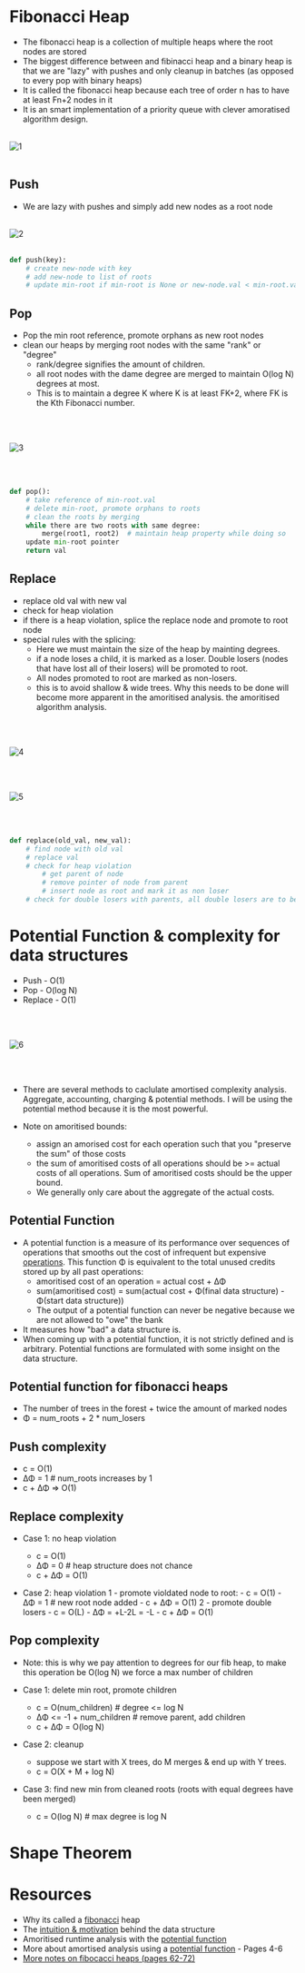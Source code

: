# Fibonacci Heap
- The fibonacci heap is a collection of multiple heaps where the root nodes are stored
- The biggest difference between and fibinacci heap and a binary heap is that we are "lazy" with pushes and 
only cleanup in batches (as opposed to every pop with binary heaps)
- It is called the fibonacci heap because each tree of order n has to have at least Fn+2 nodes in it
- It is an smart implementation of a priority queue with clever amoratised algorithm design. 
<br></br>

![1](images/fib-heap.png)
<br></br>

## Push
- We are lazy with pushes and simply add new nodes as a root node
<br></br>

![2](images/push.png)
<br></br>

```python
def push(key):
    # create new-node with key
    # add new-node to list of roots
    # update min-root if min-root is None or new-node.val < min-root.val
```

## Pop
- Pop the min root reference, promote orphans as new root nodes
- clean our heaps by merging root nodes with the same "rank" or "degree"
    - rank/degree signifies the amount of children.
    - all root nodes with the dame degree are merged to maintain O(log N) degrees at most.
    - This is to maintain a degree K where K is at least FK+2, where FK is the Kth Fibonacci number.

<br></br>

![3](images/pop.png)

<br></br>

```python
def pop():
    # take reference of min-root.val
    # delete min-root, promote orphans to roots
    # clean the roots by merging
    while there are two roots with same degree:
        merge(root1, root2)  # maintain heap property while doing so
    update min-root pointer
    return val
```

## Replace
- replace old val with new val
- check for heap violation
- if there is a heap violation, splice the replace node and promote to root node
- special rules with the splicing:
    - Here we must maintain the size of the heap by mainting degrees.
    - if a node loses a child, it is marked as a loser. Double losers (nodes that have lost all of their losers) will be promoted to root.
    - All nodes promoted to root are marked as non-losers.
    - this is to avoid shallow & wide trees. Why this needs to be done will become more apparent in the amoritised analysis.
    the amoritised algorithm analysis. 

<br></br>

![4](images/replace-1.png)

<br></br>

![5](images/replace-2.png)

<br></br>

```python
def replace(old_val, new_val):
    # find node with old val
    # replace val
    # check for heap violation
        # get parent of node
        # remove pointer of node from parent
        # insert node as root and mark it as non loser
    # check for double losers with parents, all double losers are to be promoted to root
```


# Potential Function & complexity for data structures
- Push - O(1)
- Pop - O(log N)
- Replace - O(1)

<br></br>

![6](images/complexity.png)

<br></br>

- There are several methods to caclulate amortised complexity analysis. Aggregate, accounting, charging & potential methods. I will be using the potential method because it is the most powerful.

- Note on amoritised bounds:
    - assign an amorised cost for each operation such that you "preserve the sum" of those costs
    - the sum of amoritised costs of all operations should be >= actual costs of all operations. Sum of amoritised costs should be the upper bound.
    - We generally only care about the aggregate of the actual costs.

## Potential Function
- A potential function is a measure of its performance over sequences of operations that smooths out the cost of infrequent but expensive [operations](https://en.wikipedia.org/wiki/Potential_method). This function Φ is equivalent to the total unused credits stored up by all past operations:
    - amoritised cost of an operation = actual cost + ΔΦ 
    - sum(amoritised cost) = sum(actual cost + Φ(final data structure) - Φ(start data structure))
    - The output of a potential function can never be negative because we are not allowed to "owe" the bank
- It measures how "bad" a data structure is. 
- When coming up with a potential function, it is not strictly defined and is arbitrary. Potential functions are formulated with some insight on the data structure.

## Potential function for fibonacci heaps
- The number of trees in the forest + twice the amount of marked nodes
- Φ = num_roots + 2 * num_losers

## Push complexity
- c = O(1) 
- ΔΦ = 1  # num_roots increases by 1
- c + ΔΦ => O(1)

## Replace complexity
- Case 1: no heap violation
    - c = O(1)
    - ΔΦ = 0  #  heap structure does not chance
    - c + ΔΦ = O(1)

- Case 2: heap violation
    1 - promote violdated node to root:
        - c = O(1)
        - ΔΦ = 1  #  new root node added
        - c + ΔΦ = O(1)
    2 - promote double losers
        - c = O(L)
        - ΔΦ = +L-2L = -L
        - c + ΔΦ = O(1)

## Pop complexity
- Note: this is why we pay attention to degrees for our fib heap, to make this operation be O(log N) we force a max number of children 

- Case 1: delete min root, promote children
    - c = O(num_children)  # degree <= log N
    - ΔΦ <= -1 + num_children  # remove parent, add children
    - c + ΔΦ = O(log N)

- Case 2: cleanup
    - suppose we start with X trees, do M merges & end up with Y trees.
    - c = O(X + M + log N)

- Case 3: find new min from cleaned roots (roots with equal degrees have been merged)
    - c = O(log N) #  max degree is log N

# Shape Theorem


# Resources
- Why its called a [fibonacci](https://stackoverflow.com/a/14333315/12454155) heap
- The [intuition & motivation](https://stackoverflow.com/a/19508527/12454155) behind the data structure
- Amoritised runtime analysis with the [potential function](https://www.youtube.com/watch?v=6_BBQWQ2HQQ)
- More about amortised analysis using a [potential function](https://ocw.mit.edu/courses/electrical-engineering-and-computer-science/6-046j-design-and-analysis-of-algorithms-spring-2015/lecture-notes/MIT6_046JS15_lec05.pdf) - Pages 4-6
- [More notes on fibocacci heaps (pages 62-72)](https://www.cl.cam.ac.uk/teaching/2021/Algorithms/notes2.pdf)